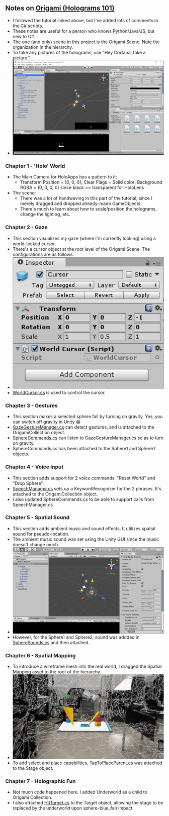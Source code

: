 ## Notes on [Origami (Holograms 101)](https://developer.microsoft.com/en-us/windows/mixed-reality/holograms_101)

* I followed the tutorial linked above, but I've added lots of comments in the C# scripts.
* These notes are useful for a person who knows Python/Java/JS, but new to C#.
* The one (and only) scene in this project is the Origami Scene. Note the organization in the hierarchy.
* To take any pictures of the holograms, use "Hey Cortana, take a picture."
* ![My Image](https://github.com/dchege711/Augmented_Reality/blob/master/Unity_Tutorials/Screenshots/OrigamiScreenShot.PNG)

### Chapter 1 - 'Holo' World
* The Main Camera for HoloApps has a pattern to it:
	* Transform Position = (0, 0, 0); Clear Flags = Solid color; Background RGBA = (0, 0, 0, 0) since black == transparent for HoloLens
* The scene:
	* There was a lot of handwaving in this part of the tutorial, since I merely dragged and dropped already-made GameObjects
	* There's much to learn about how to scale/position the holograms, change the lighting, etc.

### Chapter 2 - Gaze
* This section visualizes my gaze (where I'm currently looking) using a world-locked cursor.
* There's a cursor object at the root level of the Origami Scene. The configurations are as follows:
* ![Cursor Settings](https://github.com/dchege711/Augmented_Reality/blob/master/Unity_Tutorials/Screenshots/CursorSettings.PNG)
* [WorldCursor.cs](Origami/Assets/Scripts/WorldCursor.cs) is used to control the cursor. 
		 
### Chapter 3 - Gestures
* This section makes a selected sphere fall by turning on gravity. Yes, you can switch off gravity in Unity :grin:
* [GazeGestureManager.cs](Origami/Assets/Scripts/GazeGestureManager.cs) can detect gestures, and is attached to the OrigamiCollection object.
* [SphereCommands.cs](Origami/Assets/Scripts/SphereCommands.cs) can listen to GazeGestureManager.cs so as to turn on gravity.
* SphereCommands.cs has been attached to the Sphere1 and Sphere2 objects.

### Chapter 4 - Voice Input
* This section adds support for 2 voice commands: "Reset World" and "Drop Sphere".
* [SpeechManager.cs](Origami/Assets/Scripts/SpeechManager.cs) sets up a KeywordRecognizer for the 2 phrases. It's attached to the OrigamiCollection object.
* I also updated SphereCommands.cs to be able to support calls from SpeechManager.cs

### Chapter 5 - Spatial Sound
* This section adds ambient music and sound effects. It utilizes spatial sound for pseudo-location.
* The ambient music sound was set using the Unity GUI since the music doesn't change much.
* ![OrigamiCollection_Sound](https://github.com/dchege711/Augmented_Reality/blob/master/Unity_Tutorials/Screenshots/OrigamiCollectionSound1.PNG)
* However, for the Sphere1 and Sphere2, sound was addded in [SphereSounds.cs](Origami/Assets/Scripts/SphereSounds.cs) and then attached.

### Chapter 6 - Spatial Mapping
* To introduce a wireframe mesh into the real world, I dragged the Spatial Mapping asset to the root of the hierarchy.
* ![WireMesh](https://github.com/dchege711/Augmented_Reality/blob/master/Unity_Tutorials/Screenshots/WireMesh.jpg)
* To add select and place capabilities, [TapToPlaceParent.cs](Origami/Assets/Scripts/TapToPlaceParent.cs) was attached to the Stage object.

### Chapter 7 - Holographic Fun
* Not much code happened here. I added Underworld as a child to Origami Collection.
* I also attached [HitTarget.cs](Origami/Assets/Scripts/HitTarget.cs) to the Target object, allowing the stage to be replaced by the underworld upon sphere-blue_fan impact.
